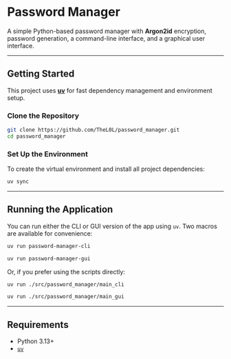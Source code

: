 # Password Manager

A simple Python-based password manager with **Argon2id** encryption, password generation, a command-line interface, and a graphical user interface.

---

## Getting Started

This project uses [**uv**](https://astral.sh/blog/uv/) for fast dependency management and environment setup.

### Clone the Repository

```bash
git clone https://github.com/TheL0L/password_manager.git
cd password_manager
```

### Set Up the Environment

To create the virtual environment and install all project dependencies:

```bash
uv sync
```

---

## Running the Application

You can run either the CLI or GUI version of the app using `uv`. Two macros are available for convenience:

```bash
uv run password-manager-cli
```

```bash
uv run password-manager-gui
```

Or, if you prefer using the scripts directly:

```bash
uv run ./src/password_manager/main_cli
```

```bash
uv run ./src/password_manager/main_gui
```

---

## Requirements

- Python 3.13+
- [`uv`](https://github.com/astral-sh/uv)

